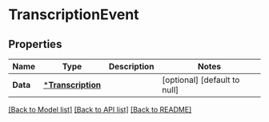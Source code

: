 # TranscriptionEvent

## Properties
Name | Type | Description | Notes
------------ | ------------- | ------------- | -------------
**Data** | [***Transcription**](Transcription.md) |  | [optional] [default to null]

[[Back to Model list]](../README.md#documentation-for-models) [[Back to API list]](../README.md#documentation-for-api-endpoints) [[Back to README]](../README.md)

